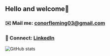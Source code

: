 ## Hello and welcome👋

### ✉️ Mail me: conorfleming03@gmail.com
### 🌱 Connect: [LinkedIn](https://www.linkedin.com/in/conor-fleming-7ab59aa9/)

![GitHub stats](https://github-readme-stats.vercel.app/api?username=Conor-Fleming&show_icons=true&theme=cobalt&locale=en)


<!--
**Conor-Fleming/Conor-Fleming** is a ✨ _special_ ✨ repository because its `README.md` (this file) appears on your GitHub profile.

Here are some ideas to get you started:

- 🔭 I’m currently working on ...
- 🌱 I’m currently learning ...
- 👯 I’m looking to collaborate on ...
- 🤔 I’m looking for help with ...
- 💬 Ask me about ...
- 📫 How to reach me: ...
- 😄 Pronouns: ...
- ⚡ Fun fact: ...
-->
